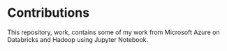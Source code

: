 # Contributions

This repository, work, contains some of my work from Microsoft Azure on Databricks and Hadoop using Jupyter Notebook.
